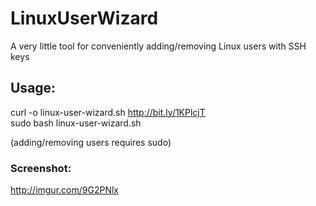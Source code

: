 # LinuxUserWizard
A very little tool for conveniently adding/removing Linux users with SSH keys

## Usage:

curl -o linux-user-wizard.sh http://bit.ly/1KPlcjT <br>
sudo bash linux-user-wizard.sh

(adding/removing users requires sudo)


### Screenshot: 
http://imgur.com/9G2PNlx
